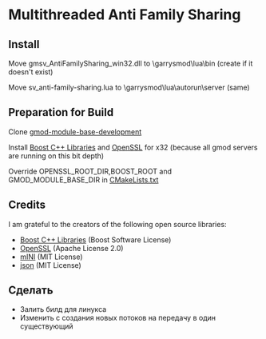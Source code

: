 # Multithreaded Anti Family Sharing

## Install

Move gmsv_AntiFamilySharing_win32.dll to \garrysmod\lua\bin (create if it doesn't exist)

Move sv_anti-family-sharing.lua to \garrysmod\lua\autorun\server (same)


## Preparation for Build
Clone [gmod-module-base-development](https://github.com/Facepunch/gmod-module-base/tree/development)

Install [Boost C++ Libraries](boost) and [OpenSSL](https://www.openssl.org/) for x32 (because all gmod servers are running on this bit depth)

Override OPENSSL_ROOT_DIR,BOOST_ROOT and GMOD_MODULE_BASE_DIR in [CMakeLists.txt](https://github.com/rautyrauty/multithreaded-anti-family-sharing/blob/main/CMakeLists.txt#L10)

## Credits
I am grateful to the creators of the following open source libraries:
  - [Boost C++ Libraries](http://www.boost.org/) (Boost Software License)
  - [OpenSSL](https://www.openssl.org/) (Apache License 2.0)
  - [mINI](https://github.com/pulzed/mINI) (MIT License)
  - [json](https://github.com/nlohmann/json) (MIT License)

## Сделать

- Залить билд для линукса
- Изменить с создания новых потоков на передачу в один существующий